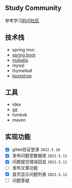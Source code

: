 ## Study Community
参考学习[码问社区](https://github.com/codedrinker/community)
## 技术栈
- spring mvc
- [spring boot](https://felord.cn/_doc/_springboot/2.1.5.RELEASE/_book/)
- [mybatis](https://mybatis.net.cn/)
- mysql
- thymeleaf
- [bootstrap](https://v3.bootcss.com/)
## 工具
- idea
- [git](https://www.runoob.com/manual/git-guide/) 
- lombok
- maven

## 实现功能
- [x] gitee验证登录 `2022.5.10`
- [x] 发布问题至数据库 `2022.5.11`
- [x] 问题提交错误回显 `2022.5.11`
- [ ] 发布文章功能
- [x] 首页显示问题列表 `2022.5.12`
- [ ] 问题答疑
